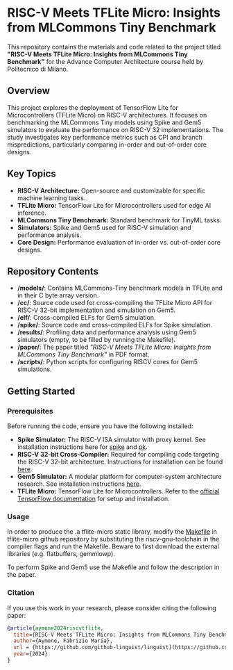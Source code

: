 # RISC-V Meets TFLite Micro: Insights from MLCommons Tiny Benchmark

This repository contains the materials and code related to the project titled **"RISC-V Meets TFLite Micro: Insights from MLCommons Tiny Benchmark"** for the Advance Computer Architecture course held by Politecnico di Milano.

## Overview

This project explores the deployment of TensorFlow Lite for Microcontrollers (TFLite Micro) on RISC-V architectures. It focuses on benchmarking the MLCommons Tiny models using Spike and Gem5 simulators to evaluate the performance on RISC-V 32 implementations. The study investigates key performance metrics such as CPI and branch mispredictions, particularly comparing in-order and out-of-order core designs.

## Key Topics

- **RISC-V Architecture:** Open-source and customizable for specific machine learning tasks.
- **TFLite Micro:** TensorFlow Lite for Microcontrollers used for edge AI inference.
- **MLCommons Tiny Benchmark:** Standard benchmark for TinyML tasks.
- **Simulators:** Spike and Gem5 used for RISC-V simulation and performance analysis.
- **Core Design:** Performance evaluation of in-order vs. out-of-order core designs.

## Repository Contents

- **/models/**: Contains MLCommons-Tiny benchmark models in TFLite and in their C byte array version.
- **/cc/**: Source code used for cross-compiling the TFLite Micro API for RISC-V 32-bit implementation and simulation on Gem5.
- **/elf/**: Cross-compiled ELFs for Gem5 simulation.
- **/spike/**: Source code and cross-compiled ELFs for Spike simulation.
- **/results/**: Profiling data and performance analysis using Gem5 simulators (empty, to be filled by running the Makefile).
- **/paper/**: The paper titled *"RISC-V Meets TFLite Micro: Insights from MLCommons Tiny Benchmark"* in PDF format.
- **/scripts/**: Python scripts for configuring RISCV cores for Gem5 simulations.

## Getting Started

### Prerequisites

Before running the code, ensure you have the following installed:

- **Spike Simulator:** The RISC-V ISA simulator with proxy kernel. See installation instructions here for [spike](https://github.com/riscv/riscv-isa-sim) and [pk](https://github.com/riscv-software-src/riscv-pk).
- **RISC-V 32-bit Cross-Compiler:** Required for compiling code targeting the RISC-V 32-bit architecture. Instructions for installation can be found [here](https://github.com/riscv-collab/riscv-gnu-toolchain).
- **Gem5 Simulator:** A modular platform for computer-system architecture research. See installation instructions [here](https://www.gem5.org/documentation/general_docs/building).
- **TFLite Micro:** TensorFlow Lite for Microcontrollers. Refer to the [official TensorFlow documentation](https://www.tensorflow.org/lite/microcontrollers) for setup and installation.

### Usage

In order to produce the .a tflite-micro static library, modify the [Makefile](https://github.com/tensorflow/tflite-micro/blob/89f99a9e7bc0c4db74bd45fdcb8e6e91def406e8/tensorflow/lite/micro/tools/make/Makefile) in tflite-micro github repository by substituting the riscv-gnu-toolchain in the compiler flags and run the Makefile. Beware to first download the external libraries (e.g. flatbuffers, gemmlowp).

To perform Spike and Gem5 use the Makefile and follow the description in the paper.


### Citation

If you use this work in your research, please consider citing the following paper:

```bibtex
@article{aymone2024riscvtflite,
  title={RISC-V Meets TFLite Micro: Insights from MLCommons Tiny Benchmark},
  author={Aymone, Fabrizio Maria},
  url = {https://github.com/github-linguist/linguist](https://github.com/fabrizioaymone/riscv-tflite},
  year={2024}
}

